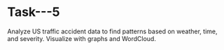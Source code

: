 # Task---5
Analyze US traffic accident data to find patterns based on weather, time, and severity. Visualize with graphs and WordCloud.
